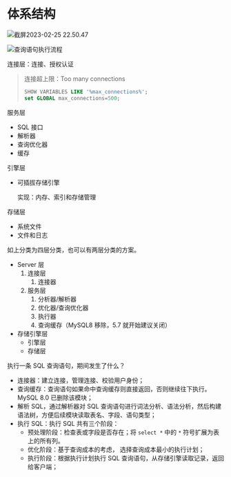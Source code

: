# 体系结构

![截屏2023-02-25 22.50.47](https://xingqiu-tuchuang-1256524210.cos.ap-shanghai.myqcloud.com/3978/%E6%88%AA%E5%B1%8F2023-02-25%2022.50.47.png)

![查询语句执行流程](https://cdn.jsdelivr.net/gh/davidliuk/images@master/blog/mysql%E6%9F%A5%E8%AF%A2%E6%B5%81%E7%A8%8B.png)

连接层：连接、授权认证

> 连接超上限：Too many connections
>
> ```sql
> SHOW VARIABLES LIKE '%max_connections%'; 
> set GLOBAL max_connections=500;
> ```

服务层

- SQL 接口
- 解析器
- 查询优化器
- 缓存

引擎层

- 可插拔存储引擎

  实现：内存、索引和存储管理

存储层

- 系统文件
- 文件和日志

如上分类为四层分类，也可以有两层分类的方案。

- Server 层
  1. 连接层
     1. 连接器
  2. 服务层
     1. 分析器/解析器
     2. 优化器/查询优化器
     3. 执行器
     4. 查询缓存（MySQL8 移除，5.7 就开始建议关闭）
- 存储引擎层
  - 引擎层
  - 存储层

执行一条 SQL 查询语句，期间发生了什么？

- 连接器：建立连接，管理连接、校验用户身份；
- 查询缓存：查询语句如果命中查询缓存则直接返回，否则继续往下执行。MySQL 8.0 已删除该模块；
- 解析 SQL，通过解析器对 SQL 查询语句进行词法分析、语法分析，然后构建语法树，方便后续模块读取表名、字段、语句类型；
- 执行 SQL：执行 SQL 共有三个阶段：
  - 预处理阶段：检查表或字段是否存在；将 `select *` 中的 `*` 符号扩展为表上的所有列。
  - 优化阶段：基于查询成本的考虑， 选择查询成本最小的执行计划；
  - 执行阶段：根据执行计划执行 SQL 查询语句，从存储引擎读取记录，返回给客户端；
